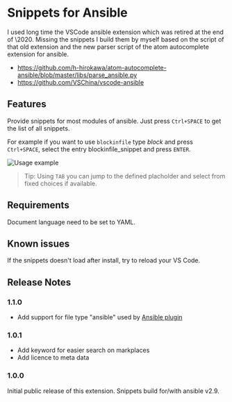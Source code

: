# Snippets for Ansible

I used long time the VSCode ansible extension which was retired at the end of
\2020. Missing the snippets I build them by myself based on the script of that
old extension and the new parser script of the atom autocomplete extension for
ansible.

* https://github.com/h-hirokawa/atom-autocomplete-ansible/blob/master/libs/parse_ansible.py
* https://github.com/VSChina/vscode-ansible


## Features

Provide snippets for most modules of ansible. Just press `Ctrl+SPACE` to get the
list of all snippets.

For example if you want to use `blockinfile` type *block* and press
`Ctrl+SPACE`, select the entry blockinfile_snippet and press `ENTER`.

![Usage example](https://github.com/bammab/vscode-snippets-for-ansible/raw/HEAD/images/snippets.gif)

> Tip: Using `TAB` you can jump to the defined placholder and select from fixed
> choices if available.

## Requirements

Document language need to be set to YAML.

## Known issues

If the snippets doesn't load after install, try to reload your VS Code.

## Release Notes

### 1.1.0

- Add support for file type "ansible" used by [Ansible plugin](https://marketplace.visualstudio.com/items?itemName=tomaciazek.ansible)

### 1.0.1

- Add keyword for easier search on markplaces
- Add licence to meta data

### 1.0.0

Initial public release of this extension. Snippets build for/with ansible v2.9.
